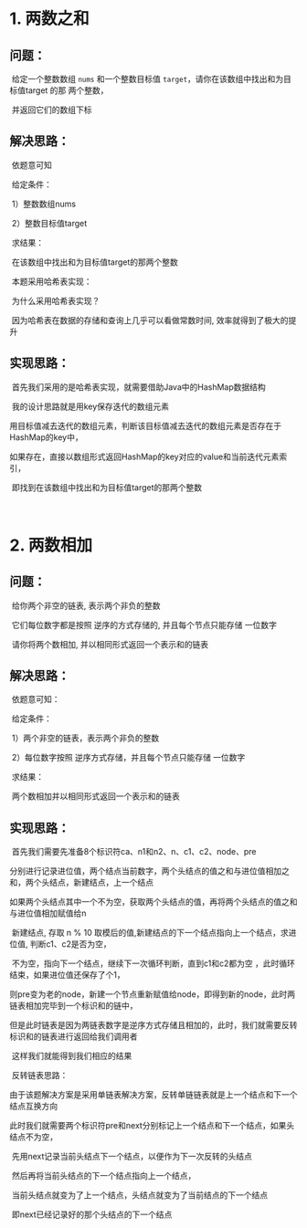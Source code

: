 # 1. 两数之和

## 	问题：

​			给定一个整数数组 `nums` 和一个整数目标值 `target`，请你在该数组中找出和为目标值target 的那 两个整数，

​			并返回它们的数组下标

## 	解决思路：

​			依题意可知

​			给定条件：

​					1）整数数组nums 

​					2）整数目标值target

​			求结果：

​					在该数组中找出和为目标值target的那两个整数

​			本题采用哈希表实现：

​			为什么采用哈希表实现？

​					因为哈希表在数据的存储和查询上几乎可以看做常数时间, 效率就得到了极大的提升

## 	实现思路：

​					首先我们采用的是哈希表实现，就需要借助Java中的HashMap数据结构

​					我的设计思路就是用key保存迭代的数组元素

​					用目标值减去迭代的数组元素，判断该目标值减去迭代的数组元素是否存在于HashMap的key中，

​					如果存在，直接以数组形式返回HashMap的key对应的value和当前迭代元素索引，

​					即找到在该数组中找出和为目标值target的那两个整数

​	

# 	2. 两数相加

## 		问题：

​					给你两个非空的链表, 表示两个非负的整数

​					它们每位数字都是按照 逆序的方式存储的, 并且每个节点只能存储 一位数字

​					请你将两个数相加, 并以相同形式返回一个表示和的链表

## 		解决思路：

​					依题意可知：

​					给定条件：

​						1）两个非空的链表，表示两个非负的整数

​						2）每位数字按照 逆序方式存储，并且每个节点只能存储 一位数字

​					求结果：

​						两个数相加并以相同形式返回一个表示和的链表

## 		实现思路：

​						首先我们需要先准备8个标识符ca、n1和n2、n、c1、c2、node、pre

​						分别进行记录进位值，两个结点当前数字，两个头结点的值之和与进位值相加之和，两个头结点，新建结点，上一个结点

​						如果两个头结点其中一个不为空，获取两个头结点的值，再将两个头结点的值之和与进位值相加赋值给n

​						新建结点, 存取 n % 10 取模后的值,新建结点的下一个结点指向上一个结点，求进位值, 判断c1、c2是否为空，

​						不为空，指向下一个结点，继续下一次循环判断，直到c1和c2都为空 ，此时循环结束，如果进位值还保存了个1，

​						则pre变为老的node，新建一个节点重新赋值给node，即得到新的node，此时两链表相加完毕到一个标识和的链中，

​						但是此时链表是因为两链表数字是逆序方式存储且相加的，此时，我们就需要反转标识和的链表进行返回给我们调用者

​						这样我们就能得到我们相应的结果

​						反转链表思路：	

​							由于该题解决方案是采用单链表解决方案，反转单链链表就是上一个结点和下一个结点互换方向

​							此时我们就需要两个标识符pre和next分别标记上一个结点和下一个结点，如果头结点不为空，

​							先用next记录当前头结点下一个结点，以便作为下一次反转的头结点

​							然后再将当前头结点的下一个结点指向上一个结点，

​							当前头结点就变为了上一个结点，头结点就变为了当前结点的下一个结点

​							即next已经记录好的那个头结点的下一个结点

​								